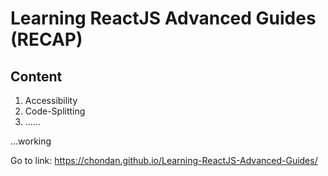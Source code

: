 # Learning ReactJS Advanced Guides (RECAP)

## Content
1. Accessibility
2. Code-Splitting
3. ......

...working

Go to link: https://chondan.github.io/Learning-ReactJS-Advanced-Guides/
